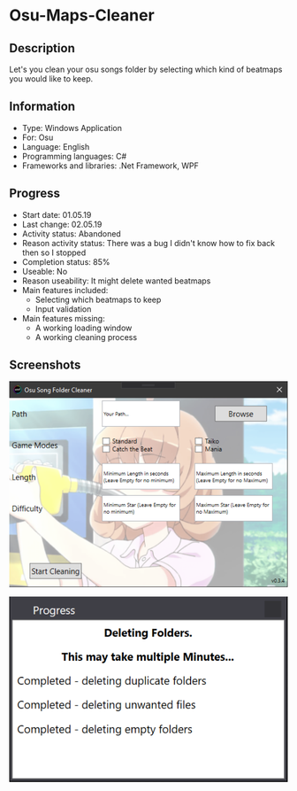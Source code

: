 # Osu-Maps-Cleaner
 
## Description
Let's you clean your osu songs folder by selecting which kind of beatmaps you would like to keep.


## Information
- Type: Windows Application
- For: Osu
- Language: English
- Programming languages: C#
- Frameworks and libraries: .Net Framework, WPF


## Progress
- Start date: 01.05.19
- Last change: 02.05.19
- Activity status: Abandoned
- Reason activity status: There was a bug I didn't know how to fix back then so I stopped
- Completion status: 85%
- Useable: No
- Reason useability: It might delete wanted beatmaps
- Main features included: 
   - Selecting which beatmaps to keep
   - Input validation
- Main features missing: 
   - A working loading window
   - A working cleaning process


## Screenshots
![](/Screenshots/Main%20Window.png)

![](/Screenshots/Loading%20Window.png)
